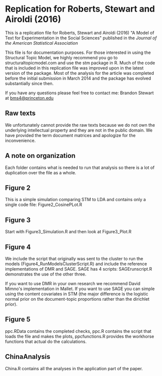 Replication for Roberts, Stewart and Airoldi (2016)
======

This is a replication file for Roberts, Stewart and Airoldi (2016) "A Model of Text for Experimentation in the Social Sciences" published in the *Journal of the American Statistical Association*

This file is for documentation purposes.  For those interested in using the Structural Topic Model, we highly recommend you go to structuraltopicmodel.com and use the stm package in R.  Much of the code that is included in this replication file was improved upon in the latest version of the package.  Most of the analysis for the article was completed before the initial submission in March 2014 and the package has evolved substantially since then.

If you have any questions please feel free to contact me: Brandon Stewart  at bms4@princeton.edu

Raw texts
-----
We unfortunately cannot provide the raw texts because we do not own the underlying intellectual property and they are not in the public domain.  We have provided the term document matrices and apologize for the inconvenience.

A note on organization
-----
Each folder contains what is needed to run that analysis so there is a lot of duplication over the file as a whole.

Figure 2
-----
This is a simple simulation comparing STM to LDA and contains only a single code file: Figure2_CosinePLot.R

Figure 3
-----
Start with Figure3_Simulation.R and then look at Figure3_Plot.R

Figure 4
-----
We include the script that originally was sent to the cluster to run the models (Figure4_RunModelsClusterScript.R) and include the reference implementations of DMR and SAGE.  SAGE has 4 scripts: SAGErunscript.R demonstrates the use of the other three.  

If you want to use DMR in your own research we recommend David Mimno's implementation in Mallet.  If you want to use SAGE you can simple using the content covariates in STM (the major difference is the logistic normal prior on the document-topic proportions rather than the dirichlet prior).

Figure 5
-----
ppc.RData contains the completed checks, ppc.R contains the script that loads the file and makes the plots, ppcfunctions.R provides the workhorse functions that actual do the calculations.

ChinaAnalysis
-----
China.R contains all the analyses in the application part of the paper.

